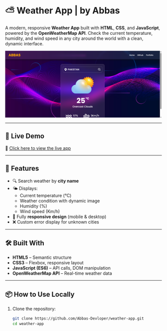 # ⛅ Weather App | by Abbas

A modern, responsive **Weather App** built with **HTML**, **CSS**, and **JavaScript**, powered by the **OpenWeatherMap API**. Check the current temperature, humidity, and wind speed in any city around the world with a clean, dynamic interface.

![Weather App Preview](images/weather-preview.png)

---

## 🚀 Live Demo

🔗 [Click here to view the live app](https://abbas-devloper.github.io/Weather-App-by-Abbas/)

---

## 🌟 Features

- 🔍 Search weather by **city name**
- 🌤️ Displays:
  - Current temperature (°C)
  - Weather condition with dynamic image
  - Humidity (%)
  - Wind speed (Km/h)
- 📱 Fully **responsive design** (mobile & desktop)
- ❌ Custom error display for unknown cities

---

## 🛠️ Built With

- **HTML5** – Semantic structure
- **CSS3** – Flexbox, responsive layout
- **JavaScript (ES6)** – API calls, DOM manipulation
- **OpenWeatherMap API** – Real-time weather data

---

## 📦 How to Use Locally

1. Clone the repository:
   ```bash
   git clone https://github.com/Abbas-Devloper/weather-app.git
   cd weather-app
